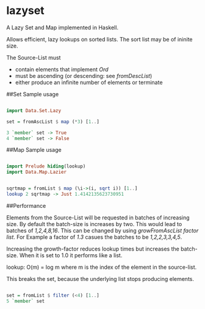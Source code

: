 # lazyset
A Lazy Set and Map implemented in Haskell. 


Allows efficient, lazy lookups on sorted lists. The sort list may be of ininite size. 

The Source-List must 
+ contain elements that implement *Ord* 
+ must be ascending (or descending: see *fromDescList*)
+ either produce an infinite number of elements or terminate


##Set Sample usage
```haskell

import Data.Set.Lazy

set = fromAscList $ map (*3) [1..]

3 `member` set -> True
4 `member` set -> False
```


##Map Sample usage

```haskell

import Prelude hiding(lookup)
import Data.Map.Lazier


sqrtmap = fromList $ map (\i->(i, sqrt i)) [1..]
lookup 2 sqrtmap -> Just 1.4142135623730951

```

##Performance

Elements from the Source-List will be requested in batches of increasing size. By default the batch-size is increases by two. This would lead to batches of *1,2,4,8,16*. This can be changed by using *growFromAscList factor list*. For Example a factor of *1.3* casues the batches to be *1,2,2,3,3,4,5*.

Increasing the growth-factor reduces lookup times but increases the batch-size. When it is set to 1.0 it performs like a list.


lookup: O(m) = log m where m is the index of the element in the source-list. 


This breaks the set, because the underlying list stops producing elements. 
```haskell

set = fromList $ filter (<4) [1..]
5 `member` set

```
